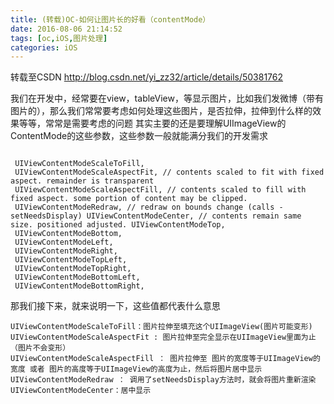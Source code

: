 ```yaml
---
title: (转载)OC-如何让图片长的好看（contentMode）
date: 2016-08-06 21:14:52
tags: [oc,iOS,图片处理]
categories: iOS
---
```

转载至CSDN http://blog.csdn.net/yi_zz32/article/details/50381762

我们在开发中，经常要在view，tableView，等显示图片，比如我们发微博（带有图片的），那么我们常常要考虑如何处理这些图片，是否拉伸，拉伸到什么样的效果等等，常常是需要考虑的问题
其实主要的还是要理解UIImageView的ContentMode的这些参数，这些参数一般就能满分我们的开发需求

```

 UIViewContentModeScaleToFill, 
 UIViewContentModeScaleAspectFit, // contents scaled to fit with fixed aspect. remainder is transparent 
 UIViewContentModeScaleAspectFill, // contents scaled to fill with fixed aspect. some portion of content may be clipped.   
 UIViewContentModeRedraw, // redraw on bounds change (calls -setNeedsDisplay) UIViewContentModeCenter, // contents remain same size. positioned adjusted. UIViewContentModeTop, 
 UIViewContentModeBottom, 
 UIViewContentModeLeft, 
 UIViewContentModeRight, 
 UIViewContentModeTopLeft, 
 UIViewContentModeTopRight, 
 UIViewContentModeBottomLeft, 
 UIViewContentModeBottomRight,
```

那我们接下来，就来说明一下，这些值都代表什么意思

```
UIViewContentModeScaleToFill：图片拉伸至填充这个UIImageView(图片可能变形)
UIViewContentModeScaleAspectFit : 图片拉伸至完全显示在UIImageView里面为止（图片不会变形）
UIViewContentModeScaleAspectFill ： 图片拉伸至 图片的宽度等于UIImageView的宽度 或者 图片的高度等于UIImageView的高度为止，然后将图片居中显示
UIViewContentModeRedraw ： 调用了setNeedsDisplay方法时，就会将图片重新渲染
UIViewContentModeCenter：居中显示

```